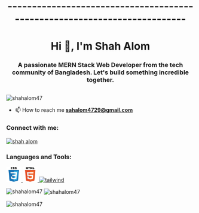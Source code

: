 <img src="https://media.licdn.com/dms/image/D4D16AQGvzjMyZzc3Qw/profile-displaybackgroundimage-shrink_350_1400/0/1706876912397?e=1712188800&v=beta&t=f1v4Xpoy_bOblejT7Ic9-q18_ZOT4jyVUTJRQSeDHPw" alt=""  align="right"  width="">
<h1 align="center">-------------------------------------------------------------------------</h1>
<h1 align="center">Hi 👋, I'm Shah Alom</h1>

<h3 align="center" style="margin-bottom: 30px;">A passionate MERN Stack Web Developer from the tech community of Bangladesh. Let's build something incredible together.</h3>
<img src="https://media0.giphy.com/media/v1.Y2lkPTc5MGI3NjExZmRwNXdnZXhzcWI4c3licWUybGt6dzQ0N3V3YzF1cXplcDJoYXB1NSZlcD12MV9pbnRlcm5hbF9naWZfYnlfaWQmY3Q9Zw/CrFLL3CnRpw5ddlBMm/giphy.gif" alt=""  align="right"  width="400">
<p align="left"> <img src="https://komarev.com/ghpvc/?username=shahalom47&label=Profile%20views&color=0e75b6&style=flat" alt="shahalom47" /> </p>

- 📫 How to reach me **sahalom4729@gmail.com**

<h3 align="left">Connect with me:</h3>
<p align="left">
<a href="https://fb.com/shah alom" target="blank"><img align="center" src="https://raw.githubusercontent.com/rahuldkjain/github-profile-readme-generator/master/src/images/icons/Social/facebook.svg" alt="shah alom" height="30" width="40" /></a>
</p>

<h3 align="left">Languages and Tools:</h3>
<p align="left"> <a href="https://www.w3schools.com/css/" target="_blank" rel="noreferrer"> <img src="https://raw.githubusercontent.com/devicons/devicon/master/icons/css3/css3-original-wordmark.svg" alt="css3" width="40" height="40"/> </a> <a href="https://www.w3.org/html/" target="_blank" rel="noreferrer"> <img src="https://raw.githubusercontent.com/devicons/devicon/master/icons/html5/html5-original-wordmark.svg" alt="html5" width="40" height="40"/> </a> <a href="https://tailwindcss.com/" target="_blank" rel="noreferrer"> <img src="https://www.vectorlogo.zone/logos/tailwindcss/tailwindcss-icon.svg" alt="tailwind" width="40" height="40"/> </a> </p>

<p><img align="left" src="https://github-readme-stats.vercel.app/api/top-langs?username=shahalom47&show_icons=true&locale=en&layout=compact" alt="shahalom47" /></p>

<p>&nbsp;<img align="center" src="https://github-readme-stats.vercel.app/api?username=shahalom47&show_icons=true&locale=en" alt="shahalom47" /></p>

<p><img align="center" src="https://github-readme-streak-stats.herokuapp.com/?user=shahalom47&" alt="shahalom47" /></p>
